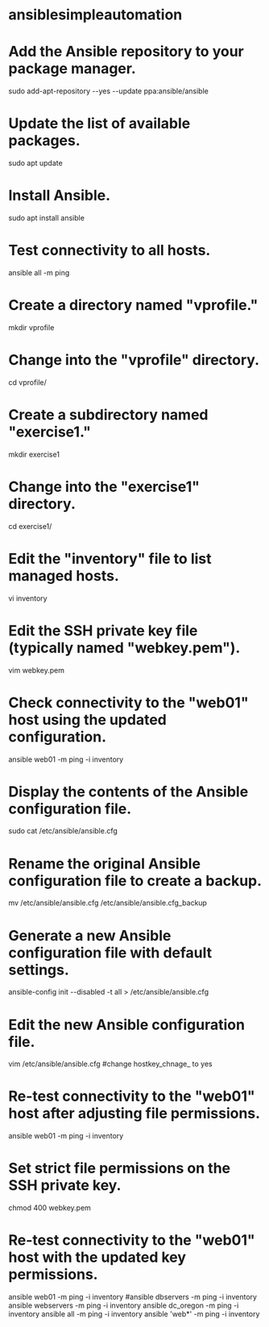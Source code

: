 # ansiblesimpleautomation








# Add the Ansible repository to your package manager.
sudo add-apt-repository --yes --update ppa:ansible/ansible

# Update the list of available packages.
sudo apt update

# Install Ansible.
sudo apt install ansible

# Test connectivity to all hosts.
ansible all -m ping

# Create a directory named "vprofile."
mkdir vprofile

# Change into the "vprofile" directory.
cd vprofile/

# Create a subdirectory named "exercise1."
mkdir exercise1

# Change into the "exercise1" directory.
cd exercise1/

# Edit the "inventory" file to list managed hosts.
vi inventory

# Edit the SSH private key file (typically named "webkey.pem").
vim webkey.pem

# Check connectivity to the "web01" host using the updated configuration.
ansible web01 -m ping -i inventory

# Display the contents of the Ansible configuration file.
sudo cat /etc/ansible/ansible.cfg

# Rename the original Ansible configuration file to create a backup.
mv /etc/ansible/ansible.cfg /etc/ansible/ansible.cfg_backup

# Generate a new Ansible configuration file with default settings.
ansible-config init --disabled -t all > /etc/ansible/ansible.cfg

# Edit the new Ansible configuration file.
vim /etc/ansible/ansible.cfg
#change hostkey_chnage_ to yes
# Re-test connectivity to the "web01" host after adjusting file permissions.
ansible web01 -m ping -i inventory

# Set strict file permissions on the SSH private key.
chmod 400 webkey.pem

# Re-test connectivity to the "web01" host with the updated key permissions.
ansible web01 -m ping -i inventory
 #ansible dbservers -m ping -i inventory
 ansible webservers -m ping -i inventory
 ansible dc_oregon -m ping -i inventory
 ansible all -m ping -i inventory
 ansible 'web*' -m ping -i inventory
